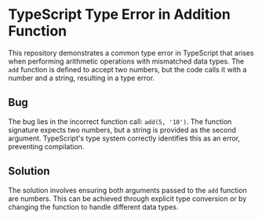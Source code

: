 # TypeScript Type Error in Addition Function

This repository demonstrates a common type error in TypeScript that arises when performing arithmetic operations with mismatched data types.  The `add` function is defined to accept two numbers, but the code calls it with a number and a string, resulting in a type error.

## Bug

The bug lies in the incorrect function call: `add(5, '10')`.  The function signature expects two numbers, but a string is provided as the second argument. TypeScript's type system correctly identifies this as an error, preventing compilation.

## Solution

The solution involves ensuring both arguments passed to the `add` function are numbers. This can be achieved through explicit type conversion or by changing the function to handle different data types.